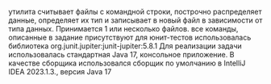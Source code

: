 утилита считывает файлы с командной строки, построчно распределяет данные, определяет их тип и записывает в новый файл в зависимости от типа данных.
Принимается 1 или несколько файлов.
все команды, описанные в задание присутствуют
для юнит-тестов использовалась библиотека org.junit.jupiter:junit-jupiter:5.8.1
Для реализации задачи использовалась стандартная Java 17, консольное приложение.
В качестве сборщика использовался сборщик по умолчанию в IntelliJ IDEA 2023.1.3., версия Java 17
